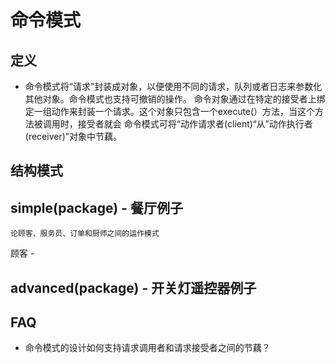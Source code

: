 # 命令模式

## 定义
- 命令模式将“请求”封装成对象，以便使用不同的请求，队列或者日志来参数化其他对象。命令模式也支持可撤销的操作。 
命令对象通过在特定的接受者上绑定一组动作来封装一个请求。这个对象只包含一个execute(）方法，当这个方法被调用时，接受者就会
命令模式可将“动作请求者(client)“从”动作执行者(receiver)”对象中节藕。

## 结构模式

<!-- 图 -->

## simple(package) - 餐厅例子
	论顾客、服务员、订单和厨师之间的运作模式
顾客 - 



## advanced(package) - 开关灯遥控器例子

## FAQ
- 命令模式的设计如何支持请求调用者和请求接受者之间的节藕？

